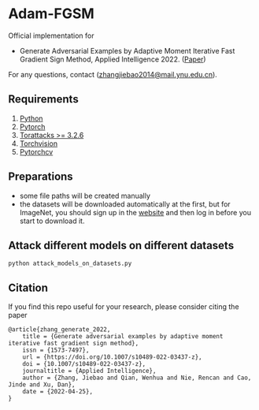 [//]: # (这个项目的论文 Jiebao Zhang, Wenhua Qian*, Rencan Nie, Jinde Cao, Dan Xu.  最终代码版本 [pdf]&#40;https://doi.org/10.1007/s10489-022-03437-z&#41; )

[//]: # (根据 torchattacks 3.2.6 的更新， 我修改了自定义攻击方法， 也修改了迭代过程的对抗样本存储方法，三个分析指标可以不用改， 直接在 torchattacks3.2.6 版本上也可以直接运行)

# Adam-FGSM

Official implementation for

- Generate Adversarial Examples by Adaptive Moment Iterative Fast Gradient Sign Method, Applied Intelligence 2022. ([Paper](https://doi.org/10.1007/s10489-022-03437-z))

For any questions, contact (zhangjiebao2014@mail.ynu.edu.cn).

## Requirements

1. [Python](https://www.python.org/)
2. [Pytorch](https://pytorch.org/)
3. [Torattacks >= 3.2.6](https://github.com/Harry24k/adversarial-attacks-pytorch)
4. [Torchvision](https://pytorch.org/vision/stable/index.html)
5. [Pytorchcv](https://github.com/osmr/imgclsmob)
## Preparations
- some file paths will be created manually
- the datasets will be downloaded automatically at the first, but for ImageNet, you should sign up in the [website](https://image-net.org/) and then log in before you start to download it.


## Attack different models on different datasets

```
python attack_models_on_datasets.py 
```



[//]: # (## References)



## Citation

If you find this repo useful for your research, please consider citing the paper

```
@article{zhang_generate_2022,
	title = {Generate adversarial examples by adaptive moment iterative fast gradient sign method},
	issn = {1573-7497},
	url = {https://doi.org/10.1007/s10489-022-03437-z},
	doi = {10.1007/s10489-022-03437-z},
	journaltitle = {Applied Intelligence},
	author = {Zhang, Jiebao and Qian, Wenhua and Nie, Rencan and Cao, Jinde and Xu, Dan},
	date = {2022-04-25},
}
```
